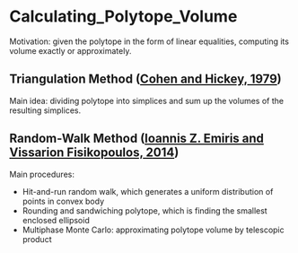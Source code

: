 # Calculating_Polytope_Volume
Motivation: given the polytope in the form of linear equalities, computing its volume exactly or approximately.

## Triangulation Method ([Cohen and Hickey, 1979](http://delivery.acm.org/10.1145/330000/322141/p401-cohen.pdf?ip=115.154.21.23&id=322141&acc=ACTIVE%20SERVICE&key=BF85BBA5741FDC6E%2EC4BFCDFF40C7237A%2E4D4702B0C3E38B35%2E4D4702B0C3E38B35&__acm__=1530123849_9da6556e22cd5f6647ed865f8d622d16))
Main idea: dividing polytope into simplices and sum up the volumes of the resulting simplices. 

## Random-Walk Method ([Ioannis Z. Emiris and Vissarion Fisikopoulos, 2014](https://www.cs.bgu.ac.il/~eurocg14/papers/paper_35.pdf))
Main procedures:
  *  Hit-and-run random walk, which generates a uniform distribution of points in convex body
  *  Rounding and sandwiching polytope, which is finding the smallest enclosed ellipsoid
  *  Multiphase Monte Carlo: approximating polytope volume by telescopic product
